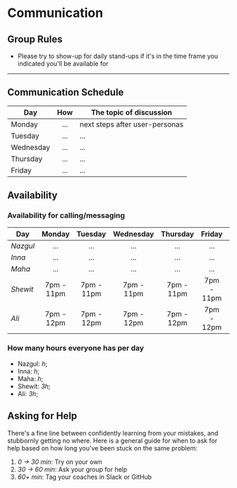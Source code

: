 # Communication

## Group Rules

<!-- any general rules you'd like to set for your group? -->
 - Please try to show-up for daily stand-ups if it's in the time frame you indicated you'll be available for
---

## Communication Schedule

| Day       | How | The topic of discussion |
| --------- | :-: | ----------------------- |
| Monday    | ... | next steps after user-personas                     |
| Tuesday   | ... | ...                     |
| Wednesday | ... | ...                     |
| Thursday  | ... | ...                     |
| Friday    | ... | ...                     |

<!-- ## Communication Channels

how often will we get in touch on each channel, and what we will discuss there:

- **Issues**:
- **Pull Requests**:
- **GitHub Discussions**: For review
- **Slack/Discord**: Discord
- **Video Calls**: Yes

--- -->

## Availability

### Availability for calling/messaging

| Day      |   Monday   |  Tuesday   | Wednesday  |  Thursday  |   Friday   |  Saturday  |   Sunday   |
| -------- | :--------: | :--------: | :--------: | :--------: | :--------: | :--------: | :--------: |
| _Nazgul_ |    ...     |    ...     |    ...     |    ...     |    ...     |    ...     |    ...     |
| _Inna_   |    ...     |    ...     |    ...     |    ...     |    ...     |    ...     |    ...     |
| _Maha_   |    ...     |    ...     |    ...     |    ...     |    ...     |    ...     |    ...     |
| _Shewit_ | 7pm - 11pm | 7pm - 11pm | 7pm - 11pm | 7pm - 11pm | 7pm - 11pm | 7pm - 11pm | 8pm - 11pm |
| _Ali_    | 7pm - 12pm | 7pm - 12pm | 7pm - 12pm | 7pm - 12pm | 7pm - 12pm | 5pm - 8pm  | 11am - 5pm |

### How many hours everyone has per day

- Nazgul: _h_;
- Inna: _h_;
- Maha: _h_;
- Shewit: _3h_;
- Ali: _3h_;

## Asking for Help

There's a fine line between confidently learning from your mistakes, and
stubbornly getting no where. Here is a general guide for when to ask for help
based on how long you've been stuck on the same problem:

1. _0 -> 30 min_: Try on your own
2. _30 -> 60 min_: Ask your group for help
3. _60+ min_: Tag your coaches in Slack or GitHub
